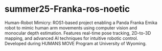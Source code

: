 # summer25-Franka-ros-noetic
Human-Robot Mimicry: ROS1-based project enabling a Panda Franka Emika robot to mimic human arm movements using computer vision and monocular depth estimation. Features real-time pose tracking, 2D-to-3D mapping, and advanced AI techniques for intuitive robotic control. Developed during HUMANS MOVE Program at University of Wyoming.
